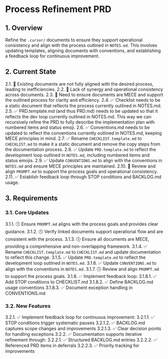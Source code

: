 # Process Refinement PRD

## 1. Overview
Refine the `.cursor/` documents to ensure they support operational consistency and align with the process outlined in `NOTES.md`. This involves updating templates, aligning documents with conventions, and establishing a feedback loop for continuous improvement.

## 2. Current State
2.1. 👷 Existing documents are not fully aligned with the desired process, leading to inefficiencies.
2.2. 👷 Lack of synergy and operational consistency across documents.
2.3. 👷 Need to ensure documents are MECE and support the outlined process for clarity and efficiency.
2.4. ✅ Checklist needs to be a static document that reflects the process currently outlined in NOTES.md.
2.5. ✅ PRD.template.md (and thus PRD.md) needs to be updated so that it reflects the dev loop currently outlined in NOTES.md. This way we can recursively refine the PRD to fully describe the implementation plan with numbered items and status emoji.
2.6. ✅ Conventions.md needs to be updated to reflect the conventions currently outlined in NOTES.md, keeping MECE principles in mind.
2.7. ✅ Rename `CHECKLIST.template.md` to `CHECKLIST.md` to make it a static document and remove the copy steps from the documentation process.
2.8. ✅ Update `PRD.template.md` to reflect the development loop outlined in `NOTES.md`, including numbered items and status emojis.
2.9. ✅ Update `CONVENTIONS.md` to align with the conventions in `NOTES.md` and ensure MECE principles are maintained.
2.10. 👷 Review and align `PROMPT.md` to support the process goals and operational consistency.
2.11. ✅ Establish feedback loop through STOP conditions and BACKLOG.md usage.

## 3. Requirements

### 3.1. Core Updates
3.1.1. 🕔 Ensure `PROMPT.md` aligns with the process goals and provides clear guidance.
3.1.2. 🕔 Verify linked documents support operational flow and are consistent with the process.
3.1.3. 🕔 Ensure all documents are MECE, providing a comprehensive and non-overlapping framework.
3.1.4. ✅ Rename `CHECKLIST.template.md` to `CHECKLIST.md` and update documentation to reflect this change.
3.1.5. ✅ Update `PRD.template.md` to reflect the development loop outlined in `NOTES.md`.
3.1.6. ✅ Update `CONVENTIONS.md` to align with the conventions in `NOTES.md`.
3.1.7. 🕔 Review and align `PROMPT.md` to support the process goals.
3.1.8. ✅ Implement feedback loop:
   3.1.8.1. ✅ Add STOP conditions to CHECKLIST.md
   3.1.8.2. ✅ Define BACKLOG.md usage conventions
   3.1.8.3. ✅ Document exception handling in CONVENTIONS.md

### 3.2. New Features
3.2.1. ✅ Implement feedback loop for continuous improvement:
   3.2.1.1. ✅ STOP conditions trigger systematic pauses
   3.2.1.2. ✅ BACKLOG.md captures scope changes and improvements
   3.2.1.3. ✅ Clear decision points for handling exceptions
3.2.2. ✅ Documentation supports iterative refinement through:
   3.2.2.1. ✅ Structured BACKLOG.md entries
   3.2.2.2. ✅ Referenced PRD items in deferrals
   3.2.2.3. ✅ Priority tracking for improvements
